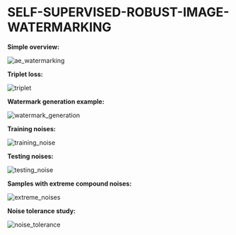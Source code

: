# SELF-SUPERVISED-ROBUST-IMAGE-WATERMARKING

**Simple overview:**

![ae_watermarking](https://user-images.githubusercontent.com/44358874/218557441-584e464a-94fe-4cd0-bc4f-46789cb10152.png)


**Triplet loss:**

![triplet](https://user-images.githubusercontent.com/44358874/218556589-7aed4be5-b82b-4d96-a9f7-bf0b8ac7e2eb.png)


**Watermark generation example:**

![watermark_generation](https://user-images.githubusercontent.com/44358874/218556635-882cd8b2-7461-4dc0-b494-ec4ee3d0ba36.png)



**Training noises:**

![training_noise](https://user-images.githubusercontent.com/44358874/218556477-2f40b883-203f-484d-8eda-67cc0ecdfbea.jpg)


**Testing noises:**

![testing_noise](https://user-images.githubusercontent.com/44358874/218556552-2b62555d-2ec8-44b8-a80f-52950190d64e.jpg)


**Samples with extreme compound noises:**

![extreme_noises](https://user-images.githubusercontent.com/44358874/218558755-7e3a8c72-ae88-4789-b6b9-f58edefb7b0e.png)


**Noise tolerance study:**

![noise_tolerance](https://user-images.githubusercontent.com/44358874/218557106-fa9040bf-06dc-4010-b375-511282ae3a02.jpg)
